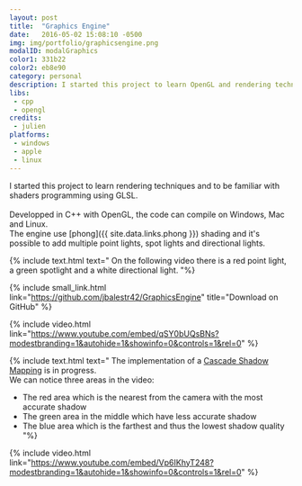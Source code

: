 ```yaml
---
layout: post
title:  "Graphics Engine"
date:   2016-05-02 15:08:10 -0500
img: img/portfolio/graphicsengine.png
modalID: modalGraphics
color1: 331b22
color2: eb8e90
category: personal
description: I started this project to learn OpenGL and rendering techniques.
libs:
 - cpp
 - opengl
credits:
 - julien
platforms:
 - windows
 - apple
 - linux
---
```

I started this project to learn rendering techniques and to be familiar with shaders programming using GLSL.<br/>
<br/>
Developped in C++ with OpenGL, the code can compile on Windows, Mac and Linux.<br/>
The engine use [phong]({{ site.data.links.phong }}) shading and it's possible to add multiple point lights, spot lights and directional lights.

{% include text.html text="
   On the following video there is a red point light, a green spotlight and a white directional light.
"%}

{% include small_link.html link="https://github.com/jbalestr42/GraphicsEngine" title="Download on GitHub" %}

{% include video.html link="https://www.youtube.com/embed/qSY0bUQsBNs?modestbranding=1&autohide=1&showinfo=0&controls=1&rel=0" %}

{% include text.html text="
   The implementation of a <a href='https://msdn.microsoft.com/en-us/library/windows/desktop/ee416307(v=vs.85).aspx'>Cascade Shadow Mapping</a> is in progress.<br/>
   We can notice three areas in the video:<br/>
   - The red area which is the nearest from the camera with the most accurate shadow<br/>
   - The green area in the middle which have less accurate shadow<br/>
   - The blue area which is the farthest and thus the lowest shadow quality<br/>
"%}

{% include video.html link="https://www.youtube.com/embed/Vp6IKhyT248?modestbranding=1&autohide=1&showinfo=0&controls=1&rel=0" %}
